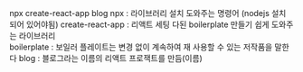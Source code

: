 npx create-react-app blog
npx : 라이브러리 설치 도와주는 명령어 (nodejs 설치 되어 있어야됨)
create-react-app : 리액트 세팅 다된 boilerplate 만들기 쉽게 도와주는 라이브러리  
boilerplate : 보일러 플레이트는 변경 없이 계속하여 재 사용할 수 있는 저작품을 말한다
blog : 블로그라는 이름의 리액트 프로잭트를 만듬(이름)